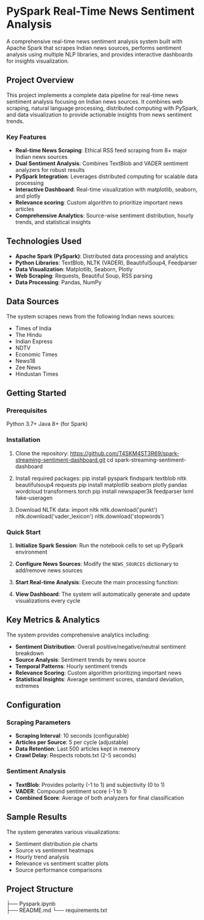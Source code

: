 # PySpark Real-Time News Sentiment Analysis

A comprehensive real-time news sentiment analysis system built with Apache Spark that scrapes Indian news sources, performs sentiment analysis using multiple NLP libraries, and provides interactive dashboards for insights visualization.

##  Project Overview

This project implements a complete data pipeline for real-time news sentiment analysis focusing on Indian news sources. It combines web scraping, natural language processing, distributed computing with PySpark, and data visualization to provide actionable insights from news sentiment trends.

### Key Features

- **Real-time News Scraping**: Ethical RSS feed scraping from 8+ major Indian news sources
- **Dual Sentiment Analysis**: Combines TextBlob and VADER sentiment analyzers for robust results
- **PySpark Integration**: Leverages distributed computing for scalable data processing
- **Interactive Dashboard**: Real-time visualization with matplotlib, seaborn, and plotly
- **Relevance scoring**: Custom algorithm to prioritize important news articles
- **Comprehensive Analytics**: Source-wise sentiment distribution, hourly trends, and statistical insights

##  Technologies Used

- **Apache Spark (PySpark)**: Distributed data processing and analytics
- **Python Libraries**: TextBlob, NLTK (VADER), BeautifulSoup4, Feedparser
- **Data Visualization**: Matplotlib, Seaborn, Plotly
- **Web Scraping**: Requests, Beautiful Soup, RSS parsing
- **Data Processing**: Pandas, NumPy

##  Data Sources

The system scrapes news from the following Indian news sources:
- Times of India
- The Hindu
- Indian Express
- NDTV
- Economic Times
- News18
- Zee News
- Hindustan Times

##  Getting Started
### Prerequisites

Python 3.7+
Java 8+ (for Spark)

### Installation

1. Clone the repository:
https://github.com/T4SKM4ST3R69/spark-streaming-sentiment-dashboard.git
cd spark-streaming-sentiment-dashboard

2. Install required packages:
pip install pyspark findspark textblob nltk beautifulsoup4 requests
pip install matplotlib seaborn plotly pandas wordcloud transformers torch
pip install newspaper3k feedparser lxml fake-useragen

3. Download NLTK data:
import nltk
nltk.download('punkt')
nltk.download('vader_lexicon')
nltk.download('stopwords')


### Quick Start

1. **Initialize Spark Session**:
   Run the notebook cells to set up PySpark environment

2. **Configure News Sources**:
   Modify the `NEWS_SOURCES` dictionary to add/remove news sources

3. **Start Real-time Analysis**:
   Execute the main processing function:

4. **View Dashboard**:
The system will automatically generate and update visualizations every cycle

## Key Metrics & Analytics

The system provides comprehensive analytics including:

- **Sentiment Distribution**: Overall positive/negative/neutral sentiment breakdown
- **Source Analysis**: Sentiment trends by news source
- **Temporal Patterns**: Hourly sentiment trends
- **Relevance Scoring**: Custom algorithm prioritizing important news
- **Statistical Insights**: Average sentiment scores, standard deviation, extremes

## Configuration

### Scraping Parameters
- **Scraping Interval**: 10 seconds (configurable)
- **Articles per Source**: 5 per cycle (adjustable)
- **Data Retention**: Last 500 articles kept in memory
- **Crawl Delay**: Respects robots.txt (2-5 seconds)

### Sentiment Analysis
- **TextBlob**: Provides polarity (-1 to 1) and subjectivity (0 to 1)
- **VADER**: Compound sentiment score (-1 to 1)
- **Combined Score**: Average of both analyzers for final classification

## Sample Results

The system generates various visualizations:
- Sentiment distribution pie charts
- Source vs sentiment heatmaps
- Hourly trend analysis
- Relevance vs sentiment scatter plots
- Source performance comparisons

## Project Structure

├── Pyspark.ipynb  
├── README.md 
└── requirements.txt 
